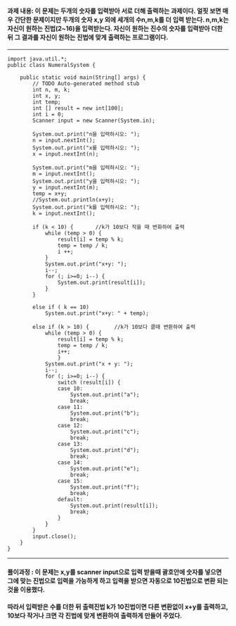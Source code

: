 #### 과제 내용: 이 문제는 두개의 숫자를 입력받아 서로 더해 출력하는 과제이다. 얼핏 보면 매우 간단한 문제이지만 두개의 숫자 x,y 외에 세개의 수n,m,k를 더 입력 받는다. n,m,k는 자신이 원하는 진법(2~16)을 입력받는다. 자신이 원하는 진수의 숫자를 입력받아 더한 뒤 그 결과를 자신이 원하는 진법에 맞게 출력하는 프로그램이다.
---
```
import java.util.*;
public class NumeralSystem {

	public static void main(String[] args) {
		// TODO Auto-generated method stub
		int n, m, k;
		int x, y;
		int temp;
		int [] result = new int[100];
		int i = 0;
		Scanner input = new Scanner(System.in);
		
		System.out.print("n을 입력하시오: ");
		n = input.nextInt();
		System.out.print("x를 입력하시오: ");
		x = input.nextInt(n);
		
		System.out.print("m을 입력하시오: ");
		m = input.nextInt();
		System.out.print("y을 입력하시오: ");
		y = input.nextInt(m);
		temp = x+y;
		//System.out.println(x+y);
		System.out.print("k를 입력하시오: "); 
		k = input.nextInt();
		
		if (k < 10) {       //k가 10보다 작을 때 변화하여 출력
			while (temp > 0) {
				result[i] = temp % k;
				temp = temp / k;
				i ++;
			}
			System.out.print("x+y: ");
			i--;
			for (; i>=0; i--) {
				System.out.print(result[i]);
			}
		}
		
		else if ( k == 10) 
			System.out.print("x+y: " + temp);
		
		else if (k > 10) {        //k가 10보다 클때 변환하여 출력
			while (temp > 0) {
				result[i] = temp % k;
				temp = temp / k;
				i++;
				}
			System.out.print("x + y: ");
			i--;
			for (; i>=0; i--) {
				switch (result[i]) {
				case 10:
					System.out.print("a");
					break;
				case 11:
					System.out.print("b");
					break;
				case 12:
					System.out.print("c");
					break;
				case 13:
					System.out.print("d");
					break;
				case 14:
					System.out.print("e");
					break;
				case 15:
					System.out.print("f");
					break;
				default:
					System.out.print(result[i]);
					break;
				}	
			}			
		}
		input.close();
	}
}
```
---
#### 풀이과정 : 이 문제는 x,y를 scanner input으로 입력 받을때 괄호안에 숫자를 넣으면 그에 맞는 진법으로 입력을 가능하게 하고 입력을 받으면 자동으로 10진법으로 변환 되는것을 이용했다.
#### 따라서 입력받은 수를 더한 뒤 출력진법 k가 10진법이면 다른 변환없이 x+y를 출력하고, 10보다 작거나 크면 각 진법에 맞게 변환하여 출력하게 만들어 주었다. 





